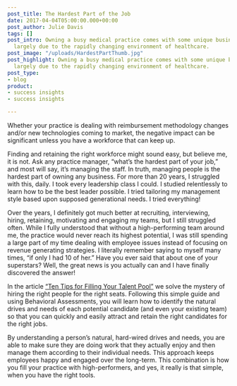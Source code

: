 ```yaml
---
post_title: The Hardest Part of the Job
date: 2017-04-04T05:00:00.000+00:00
post_author: Julie Davis
tags: []
post_intro: Owning a busy medical practice comes with some unique business challenges,
  largely due to the rapidly changing environment of healthcare.
post_image: "/uploads/HardestPartThumb.jpg"
post_highlight: Owning a busy medical practice comes with some unique business challenges,
  largely due to the rapidly changing environment of healthcare.
post_type:
- blog
product:
- success insights
- success insights

---
```

Whether your practice is dealing with reimbursement methodology changes and/or new technologies coming to market, the negative impact can be significant unless you have a workforce that can keep up.

Finding and retaining the right workforce might sound easy, but believe me, it is not. Ask any practice manager, “what’s the hardest part of your job,” and most will say, it’s managing the staff. In truth, managing people is the hardest part of owning any business. For more than 20 years, I struggled with this, daily. I took every leadership class I could. I studied relentlessly to learn how to be the best leader possible. I tried tailoring my management style based upon supposed generational needs. I tried everything!

Over the years, I definitely got much better at recruiting, interviewing, hiring, retaining, motivating and engaging my teams, but I still struggled often. While I fully understood that without a high-performing team around me, the practice would never reach its highest potential, I was still spending a large part of my time dealing with employee issues instead of focusing on revenue generating strategies. I literally remember saying to myself many times, “if only I had 10 of her.” Have you ever said that about one of your superstars? Well, the great news is you actually can and I have finally discovered the answer!

In the article [“Ten Tips for Filling Your Talent Pool”](https://www.linkedin.com/pulse/top-ten-tips-filling-your-talent-pool-amanda-farrell-mha-cmhp?trk=v-feed&lipi=urn%3Ali%3Apage%3Ad_flagship3_detail_base%3BMqfcXLduEtTlUpigAgGBUQ%3D%3D) we solve the mystery of hiring the right people for the right seats. Following this simple guide and using Behavioral Assessments, you will learn how to identify the natural drives and needs of each potential candidate (and even your existing team) so that you can quickly and easily attract and retain the right candidates for the right jobs.

By understanding a person’s natural, hard-wired drives and needs, you are able to make sure they are doing work that they actually enjoy and then manage them according to their individual needs. This approach keeps employees happy and engaged over the long-term. This combination is how you fill your practice with high-performers, and yes, it really is that simple, when you have the right tools.